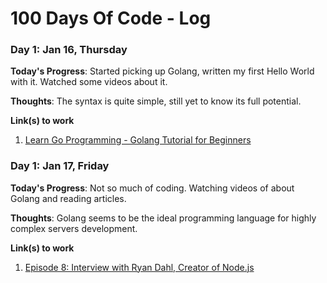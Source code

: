 # 100 Days Of Code - Log

### Day 1: Jan 16, Thursday

**Today's Progress**: Started picking up Golang, written my first Hello World with it. Watched some videos about it.

**Thoughts**: The syntax is quite simple, still yet to know its full potential.

**Link(s) to work**
1. [Learn Go Programming - Golang Tutorial for Beginners](https://www.youtube.com/watch?v=YS4e4q9oBaU)

### Day 1: Jan 17, Friday

**Today's Progress**: Not so much of coding. Watching videos of about Golang and reading articles. 

**Thoughts**: Golang seems to be the ideal programming language for highly complex servers development.

**Link(s) to work**
1. [Episode 8: Interview with Ryan Dahl, Creator of Node.js](https://mappingthejourney.com/single-post/2017/08/31/episode-8-interview-with-ryan-dahl-creator-of-nodejs)
